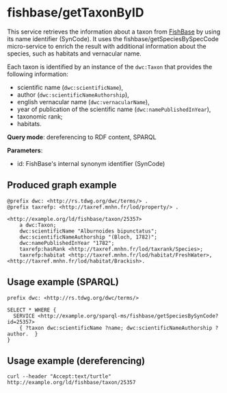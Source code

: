 
# fishbase/getTaxonByID


This service retrieves the information about a taxon from [FishBase](https://www.fishbase.se/search.php) by using its name identifier (SynCode). 
It uses the fishbase/getSpeciesBySpecCode micro-service to enrich the result with additional information about the species, such as habitats and vernacular name.

Each taxon is identified by an instance of the `dwc:Taxon` that provides the following information:
- scientific name (`dwc:scientificName`),
- author (`dwc:scientificNameAuthorship`),
- english vernacular name  (`dwc:vernacularName`),
- year of publication of the scientific name (`dwc:namePublishedInYear`),
- taxonomic rank;
- habitats.

**Query mode**: dereferencing to RDF content, SPARQL

**Parameters**: 
- id: FishBase's internal synonym identifier (SynCode)




## Produced graph example

```turtle
@prefix dwc: <http://rs.tdwg.org/dwc/terms/> .
@prefix taxrefp: <http://taxref.mnhn.fr/lod/property/> .

<http://example.org/ld/fishbase/taxon/25357>
    a dwc:Taxon;
    dwc:scientificName "Alburnoides bipunctatus";
    dwc:scientificNameAuthorship "(Bloch, 1782)";
    dwc:namePublishedInYear "1782";
    taxrefp:hasRank <http://taxref.mnhn.fr/lod/taxrank/Species>;
    taxrefp:habitat <http://taxref.mnhn.fr/lod/habitat/FreshWater>, <http://taxref.mnhn.fr/lod/habitat/Brackish>.
```

## Usage example (SPARQL)

```sparql
prefix dwc: <http://rs.tdwg.org/dwc/terms/>

SELECT * WHERE {
  SERVICE <http://example.org/sparql-ms/fishbase/getSpeciesBySynCode?id=25357>
    { ?taxon dwc:scientificName ?name; dwc:scientificNameAuthorship ?author.  }
}
```

## Usage example (dereferencing)

    curl --header "Accept:text/turtle" http://example.org/ld/fishbase/taxon/25357

